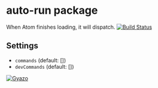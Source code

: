 # auto-run package

When Atom finishes loading, it will dispatch.
[![Build Status](https://travis-ci.org/aki77/atom-auto-run.svg)](https://travis-ci.org/aki77/atom-auto-run)

## Settings

* `commands` (default: [])
* `devCommands` (default: [])

[![Gyazo](http://i.gyazo.com/31adbe6b7752f58b80fa72eb1d18bae9.png)](http://gyazo.com/31adbe6b7752f58b80fa72eb1d18bae9)
